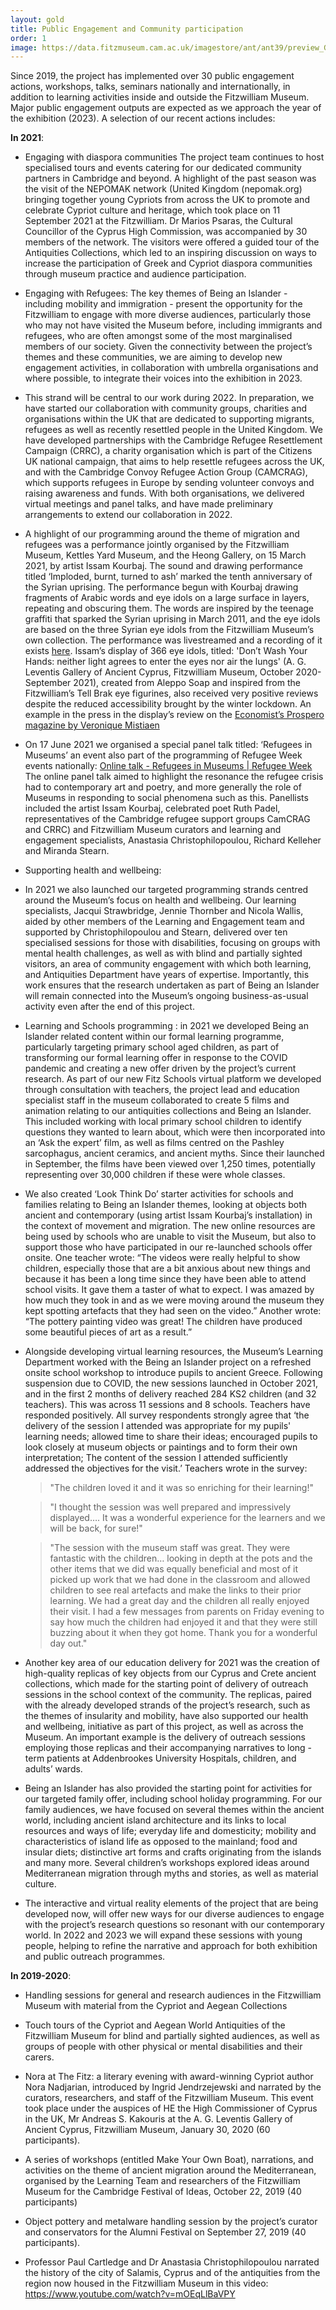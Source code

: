 ```yaml
---
layout: gold
title: Public Engagement and Community participation
order: 1
image: https://data.fitzmuseum.cam.ac.uk/imagestore/ant/ant39/preview_GR_19_1917_20_281_29.jpg
---
```

Since 2019, the project has implemented over 30 public engagement actions, workshops, talks, seminars nationally and internationally, in addition to learning activities inside and outside the Fitzwilliam Museum. Major public engagement outputs are expected as we approach the year of the exhibition (2023).
A selection of our recent actions includes:

**In 2021**:

- Engaging with diaspora communities
The project team continues to host specialised tours and events catering for our dedicated community partners in Cambridge and beyond. A highlight of the past season was the visit of the NEPOMAK network (United Kingdom (nepomak.org) bringing together young Cypriots from across the UK to promote and celebrate Cypriot culture and heritage, which took place on 11 September 2021 at the Fitzwilliam. Dr Marios Psaras, the Cultural Councillor of the Cyprus High Commission, was accompanied by 30 members of the network. The visitors were offered a guided tour of the Antiquities Collections, which led to an inspiring discussion on ways to increase the participation of Greek and Cypriot diaspora communities through museum practice and audience participation.

- Engaging with Refugees:
The key themes of Being an Islander - including mobility and immigration - present the opportunity for the Fitzwilliam to engage with more diverse audiences, particularly those who may not have visited the Museum before, including immigrants and refugees, who are often amongst some of the most marginalised members of our society. Given the connectivity between the project’s themes and these communities, we are aiming to develop new engagement activities, in collaboration with umbrella organisations and where possible, to integrate their voices into the exhibition in 2023.

- This strand will be central to our work during 2022. In preparation, we have started our collaboration with community groups, charities and organisations within the UK that are dedicated to supporting migrants, refugees as well as recently resettled people in the United Kingdom.  We have developed partnerships with the Cambridge Refugee Resettlement Campaign (CRRC), a charity organisation which is part of the Citizens UK national campaign, that aims to help resettle refugees across the UK, and with the Cambridge Convoy Refugee Action Group (CAMCRAG), which supports refugees in Europe by sending volunteer convoys and raising awareness and funds. With both organisations, we delivered virtual meetings and panel talks, and have made preliminary arrangements to extend our collaboration in 2022.

- A highlight of our programming around the theme of migration and refugees was a performance jointly organised by the Fitzwilliam Museum, Kettles Yard Museum, and the Heong Gallery, on 15 March 2021, by artist Issam Kourbaj. The sound and drawing performance titled ‘Imploded, burnt, turned to ash’ marked the tenth anniversary of the Syrian uprising. The performance begun with Kourbaj drawing fragments of Arabic words and eye idols on a large surface in layers, repeating and obscuring them. The words are inspired by the teenage graffiti that sparked the Syrian uprising in March 2011, and the eye idols are based on the three Syrian eye idols from the Fitzwilliam Museum’s own collection.
The performance was livestreamed and a recording of it exists [here](https://youtu.be/biOCiCYDHIg).
Issam’s display of 366 eye idols, titled: 'Don’t Wash Your Hands: neither light agrees to enter the eyes nor air the lungs' (A. G. Leventis Gallery of Ancient Cyprus, Fitzwilliam Museum, October 2020- September 2021), created from Aleppo Soap and inspired from the Fitzwilliam’s Tell Brak eye figurines, also received very positive reviews despite the reduced accessibility brought by the winter lockdown. An example in the press in the display’s review on the
[Economist’s Prospero magazine by Veronique Mistiaen](https://www.economist.com/prospero/2021/01/04/issam-kourbajs-idols-link-past-and-present)

- On 17 June 2021 we organised a special panel talk titled:
‘Refugees in Museums’ an event also part of the programming of Refugee Week events nationally:
[Online talk - Refugees in Museums | Refugee Week](https://refugeeweek.org.uk/events/online-talk-refugees-museums/)
The online panel talk aimed to highlight the resonance the refugee crisis had to contemporary art and poetry, and more generally the role of Museums in responding to social phenomena such as this. Panellists included the artist Issam Kourbaj, celebrated poet Ruth Padel, representatives of the Cambridge refugee support groups CamCRAG and CRRC) and Fitzwilliam Museum curators and learning and engagement specialists, Anastasia Christophilopoulou, Richard Kelleher and Miranda Stearn.

- Supporting health and wellbeing:

- In 2021 we also launched our targeted programming strands centred around the Museum’s focus on health and wellbeing. Our learning specialists, Jacqui Strawbridge, Jennie Thornber and Nicola Wallis, aided by other members of the Learning and Engagement team and supported by Christophilopoulou and Stearn, delivered over ten specialised sessions for those with disabilities, focusing on groups with mental health challenges, as well as with blind and partially sighted visitors, an area of community engagement with which both learning, and Antiquities Department have years of expertise. Importantly, this work ensures that the research undertaken as part of Being an Islander will remain connected into the Museum’s ongoing business-as-usual activity even after the end of this project.

- Learning and Schools programming :
in 2021 we developed Being an Islander related content within our formal learning programme, particularly targeting primary school aged children, as part of transforming our formal learning offer in response to the COVID pandemic and creating a new offer driven by the project’s  current research. As part of our new Fitz Schools virtual platform we developed through consultation with teachers, the project lead and education specialist staff in the museum collaborated to create 5 films and animation relating to our antiquities collections and Being an Islander. This included working with local primary school children to identify questions they wanted to learn about, which were then incorporated into an ‘Ask the expert’ film, as well as films centred on the Pashley sarcophagus, ancient ceramics, and ancient myths.   Since their launched in September, the films have been viewed over 1,250 times, potentially representing over 30,000 children if these were whole classes.

- We also created ‘Look Think Do’ starter activities for schools and families relating to Being an Islander themes, looking at objects both ancient and contemporary (using artist Issam Kourbaj’s installation) in the context of movement and migration. The new online resources are being used by schools who are unable to visit the Museum, but also to support those who have participated in our re-launched schools offer onsite.  One teacher wrote:
“The videos were really helpful to show children, especially those that are a bit anxious about new things and because it has been a long time since they have been able to attend school visits. It gave them a taster of what to expect. I was amazed by how much they took in and as we were moving around the museum they kept spotting artefacts that they had seen on the video.” Another wrote: “The pottery painting video was great! The children have produced some beautiful pieces of art as a result.”

- Alongside developing virtual learning resources, the Museum’s Learning Department worked with the Being an Islander project on a refreshed onsite school workshop to introduce pupils to ancient Greece.  Following suspension due to COVID, the new sessions launched in October 2021, and in the first 2 months of delivery reached 284 KS2 children (and 32 teachers). This was across 11 sessions and 8 schools. Teachers have responded positively. All survey respondents strongly agree that ‘the delivery of the session I attended was appropriate for my pupils' learning needs; allowed time to share their ideas; encouraged pupils to look closely at museum objects or paintings and to form their own interpretation; The content of the session I attended sufficiently addressed the objectives for the visit.’   Teachers wrote in the survey:

    > "The children loved it and it was so enriching for their learning!"

    > "I thought the session was well prepared and impressively displayed…. It was a wonderful experience for the learners and we will be back, for sure!"

    > "The session with the museum staff was great. They were fantastic with the children… looking in depth at the pots and the other items that we did was equally beneficial and most of it picked up work that we had done in the classroom and allowed children to see real artefacts and make the links to their prior learning. We had a great day and the children all really enjoyed their visit. I had a few messages from parents on Friday evening to say how much the children had enjoyed it and that they were still buzzing about it when they got home. Thank you for a wonderful day out."

- Another key area of our education delivery for 2021 was the creation of high-quality replicas of key objects from our Cyprus and Crete ancient collections, which made for the starting point of delivery of outreach sessions in the school context of the community. The replicas, paired with the already developed strands of the project’s research, such as the themes of insularity and mobility, have also supported our health and wellbeing, initiative as part of this project, as well as across the Museum.  An important example is the delivery of outreach sessions employing those replicas and their accompanying narratives to long -term patients at Addenbrookes University Hospitals, children, and adults’ wards.

- Being an Islander has also provided the starting point for activities for our targeted family offer, including school holiday programming. For our family audiences, we have focused on several themes within the ancient world, including ancient island architecture and its links to local resources and ways of life; everyday life and domesticity; mobility and characteristics of island life as opposed to the mainland; food and insular diets; distinctive art forms and crafts originating from the islands and many more. Several children’s workshops explored ideas around Mediterranean migration through myths and stories, as well as material culture.

- The interactive and virtual reality elements of the project that are being developed now, will offer new ways for our diverse audiences to engage with the project’s research questions so resonant with our contemporary world. In 2022 and 2023 we will expand these sessions with young people, helping to refine the narrative and approach for both exhibition and public outreach programmes.

**In 2019-2020**:

- Handling sessions for general and research audiences in the Fitzwilliam Museum with material from the Cypriot and Aegean Collections

- Touch tours of the Cypriot and Aegean World Antiquities of the Fitzwilliam Museum for blind and partially sighted audiences, as well as groups of people with other physical or mental disabilities and their carers.

- Nora at The Fitz: a literary evening with award-winning Cypriot author Nora Nadjarian, introduced by Ingrid Jendrzejewski and narrated by the curators, researchers, and staff of the Fitzwilliam Museum. This event took place under the auspices of HE the High Commissioner of Cyprus in the UK, Mr Andreas S. Kakouris at the A. G. Leventis Gallery of Ancient Cyprus, Fitzwilliam Museum, January 30, 2020 (60 participants).

- A series of workshops (entitled Make Your Own Boat), narrations, and activities on the theme of ancient migration around the Mediterranean, organised by the Learning Team and researchers of the Fitzwilliam Museum for the Cambridge Festival of Ideas, October 22, 2019 (40 participants)

- Object pottery and metalware handling session by the project’s curator and conservators for the Alumni Festival on September 27, 2019 (40 participants).

- Professor Paul Cartledge and Dr Anastasia Christophilopoulou narrated the history of the city of Salamis, Cyprus and of the antiquities from the region now housed in the Fitzwilliam Museum in this video: <https://www.youtube.com/watch?v=mOEqLlBaVPY>


